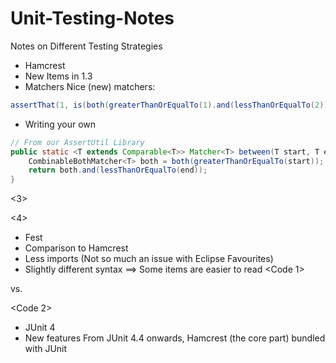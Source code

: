 Unit-Testing-Notes
==================

Notes on Different Testing Strategies

- Hamcrest 
 - New Items in 1.3
 - Matchers
   Nice (new) matchers:

```java
assertThat(1, is(both(greaterThanOrEqualTo(1).and(lessThanOrEqualTo(2)))));
```

 - Writing your own

```java
// From our AssertUtil Library
public static <T extends Comparable<T>> Matcher<T> between(T start, T end) {
    CombinableBothMatcher<T> both = both(greaterThanOrEqualTo(start));
    return both.and(lessThanOrEqualTo(end));
}
```

<3>

<4>

- Fest
 - Comparison to Hamcrest
  - Less imports (Not so much an issue with Eclipse Favourites)
  - Slightly different syntax ==> Some items are easier to read
<Code 1>

vs.

<Code 2>

- JUnit 4
 - New features
  From JUnit 4.4 onwards, Hamcrest (the core part) bundled with JUnit
